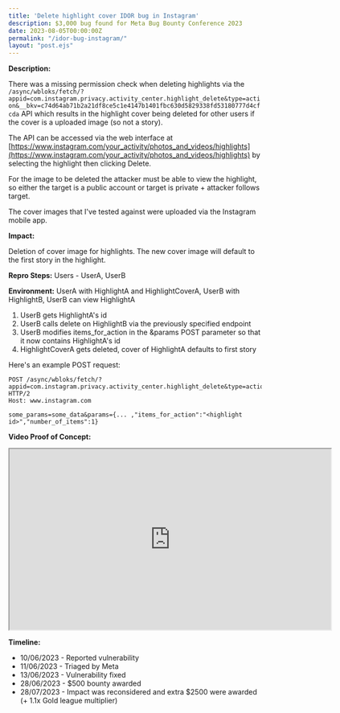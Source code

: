 ```yaml
---
title: 'Delete highlight cover IDOR bug in Instagram'
description: $3,000 bug found for Meta Bug Bounty Conference 2023
date: 2023-08-05T00:00:00Z
permalink: "/idor-bug-instagram/"
layout: "post.ejs"
---
```


**Description:**

There was a missing permission check when deleting highlights via the `/async/wbloks/fetch/?appid=com.instagram.privacy.activity_center.highlight_delete&type=action&__bkv=c74d64ab71b2a21df8ce5c1e4147b1401fbc630d5829338fd53180777d4cfcda` API which results in the highlight cover being deleted for other users if the cover is a uploaded image (so not a story).

The API can be accessed via the web interface at [https://www.instagram.com/your_activity/photos_and_videos/highlights](https://www.instagram.com/your_activity/photos_and_videos/highlights) by selecting the highlight then clicking Delete.

For the image to be deleted the attacker must be able to view the highlight, so either the target is a public account or target is private + attacker follows target.

The cover images that I've tested against were uploaded via the Instagram mobile app.

**Impact:**

Deletion of cover image for highlights. The new cover image will default to the first story in the highlight.

**Repro Steps:**
Users - UserA, UserB

**Environment:** UserA with HighlightA and HighlightCoverA, UserB with HighlightB, UserB can view HighlightA

1. UserB gets HighlightA's id
2. UserB calls delete on HighlightB via the previously specified endpoint
3. UserB modifies items_for_action in the &params POST parameter so that it now contains HighlightA's id
4. HighlightCoverA gets deleted, cover of HighlightA defaults to first story

Here's an example POST request:
```
POST /async/wbloks/fetch/?appid=com.instagram.privacy.activity_center.highlight_delete&type=action&__bkv=c74d64ab71b2a21df8ce5c1e4147b1401fbc630d5829338fd53180777d4cfcda HTTP/2
Host: www.instagram.com

some_params=some_data&params={... ,"items_for_action":"<highlight id>","number_of_items":1}
```

**Video Proof of Concept:**

<div style="align:center">
<iframe width="640" height="360" src="https://www.youtube.com/embed/_zkxePwnf9A"></iframe>
</div>

**Timeline:**

- 10/06/2023 - Reported vulnerability
- 11/06/2023 - Triaged by Meta
- 13/06/2023 - Vulnerability fixed
- 28/06/2023 - $500 bounty awarded
- 28/07/2023 - Impact was reconsidered and extra $2500 were awarded (+ 1.1x Gold league multiplier)